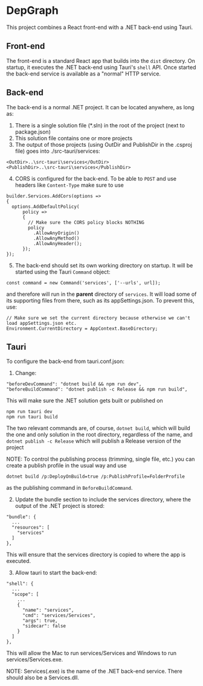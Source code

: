 # DepGraph

This project combines a React front-end with a .NET back-end using Tauri.

## Front-end

The front-end is a standard React app that builds into the `dist` directory.
On startup, it executes the .NET back-end using Tauri's `shell` API. Once started
the back-end service is available as a "normal" HTTP service.

## Back-end

The back-end is a normal .NET project. It can be located anywhere, as long as:

1. There is a single solution file (*.sln) in the root of the project (next to package.json)
2. This solution file contains one or more projects
3. The output of those projects (using OutDir and PublishDir in the .csproj file) goes into ./src-tauri/services:

```
<OutDir>..\src-tauri\services</OutDir>
<PublishDir>..\src-tauri\services</PublishDir>
```

4. CORS is configured for the back-end. To be able to `POST` and use headers like `Content-Type` make sure
to use 

```
builder.Services.AddCors(options =>
{
  options.AddDefaultPolicy(
      policy =>
      {
        // Make sure the CORS policy blocks NOTHING
        policy
          .AllowAnyOrigin()
          .AllowAnyMethod()
          .AllowAnyHeader();
      });
});
```

5. The back-end should set its own working directory on startup. It will be started using
the Tauri `Command` object:

`const command = new Command('services', ['--urls', url]);`

and therefore will run in the **parent** directory of `services`. It will load some of its
supporting files from there, such as its appSettings.json. To prevent this, use:

```
// Make sure we set the current directory because otherwise we can't load appSettings.json etc.
Environment.CurrentDirectory = AppContext.BaseDirectory;
```

## Tauri

To configure the back-end from tauri.conf.json:

1. Change:

```
"beforeDevCommand": "dotnet build && npm run dev",
"beforeBuildCommand": "dotnet publish -c Release && npm run build",
```

This will make sure the .NET solution gets built or published on

```
npm run tauri dev
npm run tauri build
```

The two relevant commands are, of course, `dotnet build`, which will build
the one and only solution in the root directory, regardless of the name, and
`dotnet publish -c Release` which will publish a Release version of the
project

NOTE: To control the publishing process (trimming, single file, etc.)
you can create a publish profile in the usual way and use

`dotnet build /p:DeployOnBuild=true /p:PublishProfile=FolderProfile`

as the publishing command in `BeforeBuildCommand`.

2. Update the bundle section to include the services directory,
where the output of the .NET project is stored:

```
"bundle": {
  ...
  "resources": [
    "services"
  ]
},
```

This will ensure that the services directory is copied to where the app is executed.

3. Allow tauri to start the back-end:

```
"shell": {
  ...
  "scope": [
    ...
    {
      "name": "services",
      "cmd": "services/Services",
      "args": true,
      "sidecar": false
    }
  ]
},
```

This will allow the Mac to run services/Services and Windows to run services/Services.exe.

NOTE: Services(.exe) is the name of the .NET back-end service. There should also be a Services.dll.
